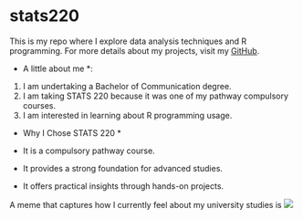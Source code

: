 # stats220

This is my repo where I explore data analysis techniques and R programming. For more details about my projects, visit my [GitHub](https://github.com/justin1151/stats220).

* A little about me *:

1. I am undertaking a Bachelor of Communication degree.
2. I am taking STATS 220 because it was one of my pathway compulsory courses.
3. I am interested in learning about R programming usage.

* Why I Chose STATS 220 *

* It is a compulsory pathway course.
* It provides a strong foundation for advanced studies.
* It offers practical insights through hands-on projects.

A meme that captures how I currently feel about my university studies is
![](https://media.giphy.com/media/26AHqZycSplGWWPAI/giphy.gif)
